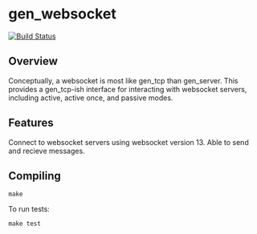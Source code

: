 # gen_websocket
[![Build Status](https://travis-ci.org/lordnull/gen_websocket.png)](https://travis-ci.org/lordnull/gen_websocket)

## Overview

Conceptually, a websocket is most like gen_tcp than gen_server. This
provides a gen_tcp-ish interface for interacting with websocket servers,
including active, active once, and passive modes.

## Features

Connect to websocket servers using websocket version 13. Able to send and
recieve messages.

## Compiling

    make

To run tests:

    make test

